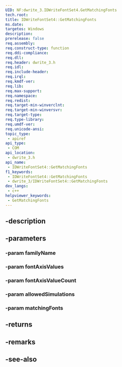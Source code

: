 ```yaml
---
UID: NF:dwrite_3.IDWriteFontSet4.GetMatchingFonts
tech.root: 
title: IDWriteFontSet4::GetMatchingFonts
ms.date: 
targetos: Windows
description: 
prerelease: false
req.assembly: 
req.construct-type: function
req.ddi-compliance: 
req.dll: 
req.header: dwrite_3.h
req.idl: 
req.include-header: 
req.irql: 
req.kmdf-ver: 
req.lib: 
req.max-support: 
req.namespace: 
req.redist: 
req.target-min-winverclnt: 
req.target-min-winversvr: 
req.target-type: 
req.type-library: 
req.umdf-ver: 
req.unicode-ansi: 
topic_type:
 - apiref
api_type:
 - COM
api_location:
 - dwrite_3.h
api_name:
 - IDWriteFontSet4::GetMatchingFonts
f1_keywords:
 - IDWriteFontSet4::GetMatchingFonts
 - dwrite_3/IDWriteFontSet4::GetMatchingFonts
dev_langs:
 - c++
helpviewer_keywords:
 - GetMatchingFonts
---
```


## -description

## -parameters

### -param familyName

### -param fontAxisValues

### -param fontAxisValueCount

### -param allowedSimulations

### -param matchingFonts

## -returns

## -remarks

## -see-also

